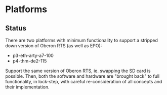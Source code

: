 # Platforms

## Status

There are two platforms with minimum functionality to support a stripped down version of Oberon RTS (as well as EPO):

* p3-eth-arty-a7-100
* p4-thm-de2-115

Support the same version of Oberon RTS, ie. swapping the SD card is possible. Then, both the software and hardware are "brought back" to full functionality, in lock-step, with careful re-consideration of all concepts and their implementation.
